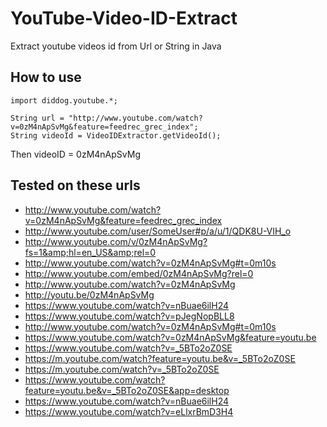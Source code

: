 # YouTube-Video-ID-Extract
Extract youtube videos id from Url or String in Java

## How to use 

```
import diddog.youtube.*;

String url = "http://www.youtube.com/watch?v=0zM4nApSvMg&feature=feedrec_grec_index";
String videoId = VideoIDExtractor.getVideoId();

```
 Then videoID = 0zM4nApSvMg


## Tested on these urls
- http://www.youtube.com/watch?v=0zM4nApSvMg&feature=feedrec_grec_index
- http://www.youtube.com/user/SomeUser#p/a/u/1/QDK8U-VIH_o
- http://www.youtube.com/v/0zM4nApSvMg?fs=1&amp;hl=en_US&amp;rel=0
- http://www.youtube.com/watch?v=0zM4nApSvMg#t=0m10s
- http://www.youtube.com/embed/0zM4nApSvMg?rel=0
- http://www.youtube.com/watch?v=0zM4nApSvMg
- http://youtu.be/0zM4nApSvMg
- https://www.youtube.com/watch?v=nBuae6ilH24
- https://www.youtube.com/watch?v=pJegNopBLL8
- http://www.youtube.com/watch?v=0zM4nApSvMg#t=0m10s
- https://www.youtube.com/watch?v=0zM4nApSvMg&feature=youtu.be
- https://www.youtube.com/watch?v=_5BTo2oZ0SE
- https://m.youtube.com/watch?feature=youtu.be&v=_5BTo2oZ0SE
- https://m.youtube.com/watch?v=_5BTo2oZ0SE
- https://www.youtube.com/watch?feature=youtu.be&v=_5BTo2oZ0SE&app=desktop
- https://www.youtube.com/watch?v=nBuae6ilH24
- https://www.youtube.com/watch?v=eLlxrBmD3H4
